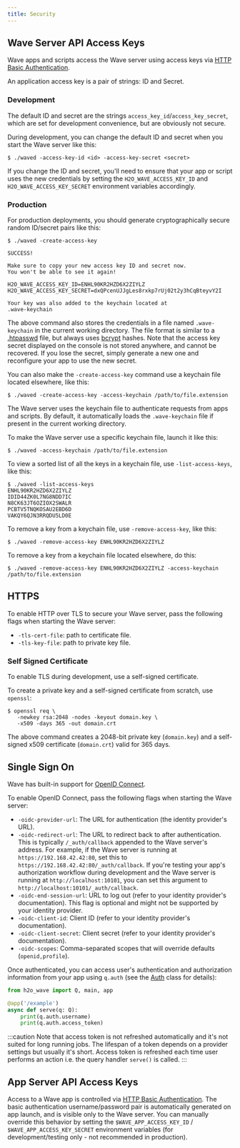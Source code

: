 ```yaml
---
title: Security
---
```


## Wave Server API Access Keys

Wave apps and scripts access the Wave server using access keys via [HTTP Basic Authentication](https://tools.ietf.org/html/rfc7617).

An application access key is a pair of strings: ID and Secret.

### Development

The default ID and secret are the strings `access_key_id`/`access_key_secret`, which are set for development convenience, but are obviously not secure.

During development, you can change the default ID and secret when you start the Wave server like this:

```shell
$ ./waved -access-key-id <id> -access-key-secret <secret>
```

If you change the ID and secret, you'll need to ensure that your app or script uses the new credentials by setting the `H2O_WAVE_ACCESS_KEY_ID` and `H2O_WAVE_ACCESS_KEY_SECRET` environment variables accordingly.

### Production

For production deployments, you should generate cryptographically secure random ID/secret pairs like this:

```shell
$ ./waved -create-access-key

SUCCESS!

Make sure to copy your new access key ID and secret now.
You won't be able to see it again!

H2O_WAVE_ACCESS_KEY_ID=ENHL90KR2HZD6X2ZIYLZ
H2O_WAVE_ACCESS_KEY_SECRET=dxQPcenUJJgLes8rxkp7rUj02t2y3hCqBteyvY2I

Your key was also added to the keychain located at
.wave-keychain

```

The above command also stores the credentials in a file named `.wave-keychain` in the current working directory. The file format is similar to a [.htpasswd](https://en.wikipedia.org/wiki/.htpasswd) file, but always uses [bcrypt](https://en.wikipedia.org/wiki/Bcrypt) hashes. Note that the access key secret displayed on the console is not stored anywhere, and cannot be recovered. If you lose the secret, simply generate a new one and reconfigure your app to use the new secret.

You can also make the `-create-access-key` command use a keychain file located elsewhere, like this:

```shell
$ ./waved -create-access-key -access-keychain /path/to/file.extension
```

The Wave server uses the keychain file to authenticate requests from apps and scripts. By default, it automatically loads the `.wave-keychain` file if present in the current working directory.

To make the Wave server use a specific keychain file, launch it like this:

```shell
$ ./waved -access-keychain /path/to/file.extension
```

To view a sorted list of all the keys in a keychain file, use `-list-access-keys`, like this:

```shell
$ ./waved -list-access-keys
ENHL90KR2HZD6X2ZIYLZ
IDID44ZK0L7NG8NDD7IC
N8CK63JT6OZIOX2SWALR
PCBTV5TNQKOSAU2EBD6D
VAKQY6QJN3RRQDU5LD0E
```

To remove a key from a keychain file, use `-remove-access-key`, like this:

```shell
$ ./waved -remove-access-key ENHL90KR2HZD6X2ZIYLZ
```

To remove a key from a keychain file located elsewhere, do this:

```shell
$ ./waved -remove-access-key ENHL90KR2HZD6X2ZIYLZ -access-keychain /path/to/file.extension
```

## HTTPS

To enable HTTP over TLS to secure your Wave server, pass the following flags when starting the Wave server:

- `-tls-cert-file`: path to certificate file.
- `-tls-key-file`: path to private key file.

### Self Signed Certificate

To enable TLS during development, use a self-signed certificate.

To create a private key and a self-signed certificate from scratch, use `openssl`:

```
$ openssl req \
   -newkey rsa:2048 -nodes -keyout domain.key \
   -x509 -days 365 -out domain.crt
```

The above command creates a 2048-bit private key (`domain.key`) and a self-signed x509 certificate (`domain.crt`) valid for 365 days.

## Single Sign On

Wave has built-in support for [OpenID Connect](https://openid.net/connect/).

To enable OpenID Connect, pass the following flags when starting the Wave server:

- `-oidc-provider-url`: The URL for authentication (the identity provider's URL).
- `-oidc-redirect-url`: The URL to redirect back to after authentication. This is typically `/_auth/callback` appended to the Wave server's address. For example, if the Wave server is running at `https://192.168.42.42:80`, set this to `https://192.168.42.42:80/_auth/callback`. If you're testing your app's authorization workflow during development and the Wave server is running at `http://localhost:10101`, you can set this argument to `http://localhost:10101/_auth/callback`.
- `-oidc-end-session-url`: URL to log out (refer to your identity provider's documentation). This flag is optional and might not be supported by your identity provider.
- `-oidc-client-id`: Client ID (refer to your identity provider's documentation).
- `-oidc-client-secret`:  Client secret (refer to your identity provider's documentation).
- `-oidc-scopes`: Comma-separated scopes that will override defaults (`openid,profile`).

Once authenticated, you can access user's authentication and authorization information from your app using `q.auth` (see the [Auth](api/server#auth) class for details):


```py
from h2o_wave import Q, main, app

@app('/example')
async def serve(q: Q):
    print(q.auth.username)
    print(q.auth.access_token)
```

:::caution
Note that access token is not refreshed automatically and it's not suited for long running jobs. The lifespan of a token
depends on a provider settings but usually it's short. Access token is refreshed each time user performs an action i.e.
the query handler `serve()` is called.
:::



## App Server API Access Keys

Access to a Wave app is controlled via [HTTP Basic Authentication](https://tools.ietf.org/html/rfc7617). The basic authentication username/password pair is automatically generated on app launch, and is visible only to the Wave server. You can manually override this behavior by setting the `$WAVE_APP_ACCESS_KEY_ID` / `$WAVE_APP_ACCESS_KEY_SECRET` environment variables (for development/testing only - not recommended in production).